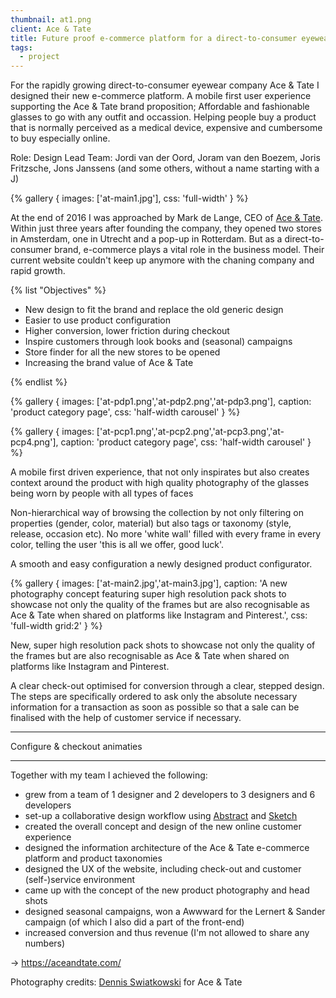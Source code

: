 ```yaml
---
thumbnail: at1.png
client: Ace & Tate
title: Future proof e-commerce platform for a direct-to-consumer eyewear company
tags:
  - project
---
```


For the rapidly growing direct-to-consumer eyewear company Ace & Tate I designed their new e-commerce platform. A mobile first user experience supporting the Ace & Tate brand proposition; Affordable and fashionable glasses to go with any outfit and occassion. Helping people buy a product that is normally perceived as a medical device, expensive and cumbersome to buy especially online.

Role: Design Lead
Team: Jordi van der Oord, Joram van den Boezem, Joris Fritzsche, Jons Janssens
(and some others, without a name starting with a J)

{% gallery {
  images: ['at-main1.jpg'],
  css: 'full-width'
} %}

At the end of 2016 I was approached by Mark de Lange, CEO of [Ace & Tate](https://aceandtate.com). Within just three years after founding the company, they opened two stores in Amsterdam, one in Utrecht and a pop-up in Rotterdam. But as a direct-to-consumer brand, e-commerce plays a vital role in the business model. Their current website couldn't keep up anymore with the chaning company and rapid growth.

{% list "Objectives" %}

- New design to fit the brand and replace the old generic design
- Easier to use product configuration
- Higher conversion, lower friction during checkout
- Inspire customers through look books and (seasonal) campaigns
- Store finder for all the new stores to be opened
- Increasing the brand value of Ace & Tate

{% endlist %}

<div class="full-width galleries">
{% gallery {
  images: ['at-pdp1.png','at-pdp2.png','at-pdp3.png'],
  caption: 'product category page',
  css: 'half-width carousel'
} %}

{% gallery {
  images: ['at-pcp1.png','at-pcp2.png','at-pcp3.png','at-pcp4.png'],
  caption: 'product category page',
  css: 'half-width carousel'
} %}

</div>

A mobile first driven experience, that not only inspirates but also creates context around the product with high quality photography of the glasses being worn by people with all types of faces

Non-hierarchical way of browsing the collection by not only filtering on properties (gender, color, material) but also tags or taxonomy (style, release, occasion etc). No more 'white wall' filled with every frame in every color, telling the user 'this is all we offer, good luck'.

A smooth and easy configuration a newly designed product configurator.

{% gallery {
  images: ['at-main2.jpg','at-main3.jpg'],
  caption: 'A new photography concept featuring super high resolution pack shots to showcase not only the quality of the frames but are also recognisable as Ace & Tate when shared on platforms like Instagram and Pinterest.',
  css: 'full-width grid:2'
} %}

New, super high resolution pack shots to showcase not only the quality of the frames but are also recognisable as Ace & Tate when shared on platforms like Instagram and Pinterest.

A clear check-out optimised for conversion through a clear, stepped design. The steps are specifically ordered to ask only the absolute necessary information for a transaction as soon as possible so that a sale can be finalised with the help of customer service if necessary.

---

Configure & checkout animaties

---

Together with my team I achieved the following:

- grew from a team of 1 designer and 2 developers to 3 designers and 6 developers
- set-up a collaborative design workflow using [Abstract](https://getabstract.com) and [Sketch](https://sketch.com)
- created the overall concept and design of the new online customer experience
- designed the information architecture of the Ace & Tate e-commerce platform and product taxonomies
- designed the UX of the website, including check-out and customer (self-)service environment
- came up with the concept of the new product photography and head shots
- designed seasonal campaigns, won a Awwward for the Lernert & Sander campaign (of which I also did a part of the front-end)
- increased conversion and thus revenue (I'm not allowed to share any numbers)

&rarr; https://aceandtate.com/

Photography credits:
[Dennis Swiatkowski](https://www.dennisswiatkowski.com) for Ace & Tate
